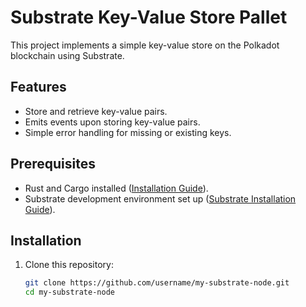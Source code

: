 # Substrate Key-Value Store Pallet

This project implements a simple key-value store on the Polkadot blockchain using Substrate.

## Features

- Store and retrieve key-value pairs.
- Emits events upon storing key-value pairs.
- Simple error handling for missing or existing keys.

## Prerequisites

- Rust and Cargo installed ([Installation Guide](https://www.rust-lang.org/tools/install)).
- Substrate development environment set up ([Substrate Installation Guide](https://docs.substrate.io/install/)).

## Installation

1. Clone this repository:

   ```bash
   git clone https://github.com/username/my-substrate-node.git
   cd my-substrate-node
